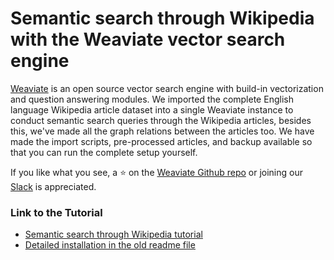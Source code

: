 # Semantic search through Wikipedia with the Weaviate vector search engine

[Weaviate](https://weaviate.io/developers/weaviate/current/) is an open source vector search engine with build-in vectorization and question answering modules. We imported the complete English language Wikipedia article dataset into a single Weaviate instance to conduct semantic search queries through the Wikipedia articles, besides this, we've made all the graph relations between the articles too. We have made the import scripts, pre-processed articles, and backup available so that you can run the complete setup yourself. 

If you like what you see, a ⭐ on the [Weaviate Github repo](https://github.com/semi-technologies/weaviate/stargazers) or joining our [Slack](https://weaviate.io/slack) is appreciated.

### Link to the Tutorial

* [Semantic search through Wikipedia tutorial](https://weaviate.io/blog/semantic-search-with-wikipedia-and-weaviate)
* [Detailed installation in the old readme file](https://github.com/weaviate/semantic-search-through-wikipedia-with-weaviate/blob/1870421bd11f22a33c478833fbbca6638923a113/README.md#step-3-load-from-backup)